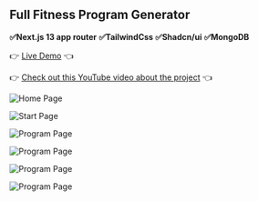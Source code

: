 ## Full Fitness Program Generator

**✅Next.js 13 app router**
**✅TailwindCss**
**✅Shadcn/ui**
**✅MongoDB**

👉 [Live Demo](https://bestshape.fit) 👈

👉 [Check out this YouTube video about the project](https://youtu.be/XZBETa-s_mY) 👈

![Home Page](https://i.imgur.com/FZvpCtP.png)

![Start Page](https://i.imgur.com/u8d4VTH.png)

![Program Page](https://i.imgur.com/QfI6oNF.png)

![Program Page](https://i.imgur.com/yUrDzPb.png)

![Program Page](https://i.imgur.com/COQysan.png)

![Program Page](https://i.imgur.com/FVAxWg0.png)

